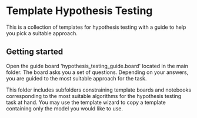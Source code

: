 # Template Hypothesis Testing

This is a collection of templates for hypothesis testing with a guide to help you pick a suitable approach.

## Getting started

Open the guide board 'hypothesis_testing_guide.board' located in the main folder. The board asks you a set of questions. Depending on your answers, you are guided to the most suitable approach for the task.

This folder includes subfolders constraining template boards and notebooks corresponding to the most suitable algorithms for the hypothesis testing task at hand. You may use the template wizard to copy a template containing only the model you would like to use.
